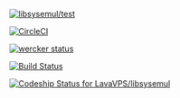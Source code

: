 [![libsysemul/test](https://travis-ci.org/LavaVPS/libsysemul.svg?branch=test)](https://travis-ci.org/LavaVPS/libsysemul.svg?branch=test)

[![CircleCI](https://circleci.com/gh/LavaVPS/libsysemul/tree/test3.svg?style=svg)](https://circleci.com/gh/LavaVPS/libsysemul/tree/test3)

[![wercker status](https://app.wercker.com/status/3516ee7150feb566649cc241c01ec64d/s/master "wercker status")](https://app.wercker.com/project/byKey/3516ee7150feb566649cc241c01ec64d)

[![Build Status](https://semaphoreci.com/api/v1/lavavps/libsysemul/branches/master/badge.svg)](https://semaphoreci.com/lavavps/libsysemul)

[ ![Codeship Status for LavaVPS/libsysemul](https://app.codeship.com/projects/582a19e0-621d-0136-5f75-52637fa72354/status?branch=master)](https://app.codeship.com/projects/296740)
